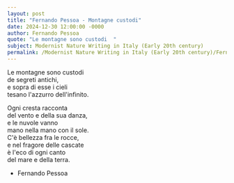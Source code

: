 ```yaml
---
layout: post
title: "Fernando Pessoa - Montagne custodi"
date: 2024-12-30 12:00:00 -0000
author: Fernando Pessoa
quote: "Le montagne sono custodi  "
subject: Modernist Nature Writing in Italy (Early 20th century)
permalink: /Modernist Nature Writing in Italy (Early 20th century)/Fernando Pessoa/Fernando Pessoa - Montagne custodi
---
```


Le montagne sono custodi  
de segreti antichi,  
e sopra di esse i cieli  
tesano l'azzurro dell'infinito.  

Ogni cresta racconta  
del vento e della sua danza,  
e le nuvole vanno  
mano nella mano con il sole.  
C'è bellezza fra le rocce,  
e nel fragore delle cascate  
è l'eco di ogni canto  
del mare e della terra.

- Fernando Pessoa
